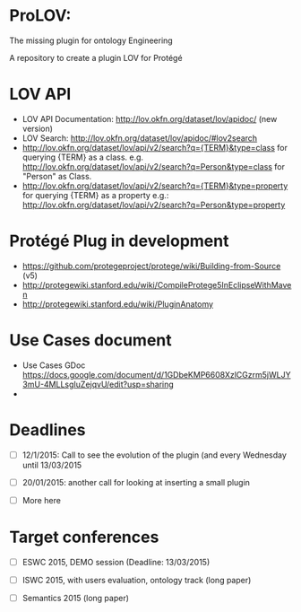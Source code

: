 ProLOV: 
======
The missing plugin for ontology Engineering

A repository to create a plugin LOV for Protégé

LOV API
======
  - LOV API Documentation: http://lov.okfn.org/dataset/lov/apidoc/ (new version) 
  - LOV Search: http://lov.okfn.org/dataset/lov/apidoc/#lov2search
  - http://lov.okfn.org/dataset/lov/api/v2/search?q={TERM}&type=class for querying {TERM} as a class.
e.g. http://lov.okfn.org/dataset/lov/api/v2/search?q=Person&type=class for "Person" as Class.
  - http://lov.okfn.org/dataset/lov/api/v2/search?q={TERM}&type=property for querying {TERM} as a property
e.g.: http://lov.okfn.org/dataset/lov/api/v2/search?q=Person&type=property

Protégé Plug in development
===========================
  - https://github.com/protegeproject/protege/wiki/Building-from-Source (v5)
  - http://protegewiki.stanford.edu/wiki/CompileProtege5InEclipseWithMaven  
  - http://protegewiki.stanford.edu/wiki/PluginAnatomy

Use Cases document
=================
  - Use Cases GDoc https://docs.google.com/document/d/1GDbeKMP6608XzlCGzrm5jWLJY3mU-4MLLsgIuZejqvU/edit?usp=sharing 
  - 
  
Deadlines
==========
  - [ ] 12/1/2015: Call to see the evolution of the plugin (and every Wednesday until 13/03/2015
  - [ ] 20/01/2015: another call for looking at inserting a small plugin
  - [ ] More here 
  

Target conferences
=================
  - [ ] ESWC 2015, DEMO session (Deadline: 13/03/2015)
  - [ ] ISWC 2015, with users evaluation, ontology track (long paper)
  - [ ] Semantics 2015 (long paper)
  
